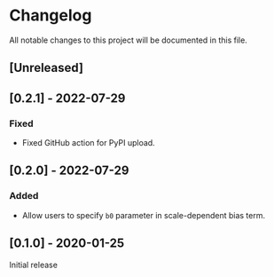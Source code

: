 # Changelog
All notable changes to this project will be documented in this file.

## [Unreleased]

## [0.2.1] - 2022-07-29

### Fixed
- Fixed GitHub action for PyPI upload.

## [0.2.0] - 2022-07-29

### Added
- Allow users to specify `b0` parameter in scale-dependent bias term.

## [0.1.0] - 2020-01-25

Initial release
